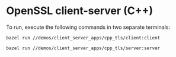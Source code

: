 # OpenSSL client-server (C++)

To run, execute the following commands in two separate terminals:

`bazel run //demos/client_server_apps/cpp_tls/client:client`

`bazel run //demos/client_server_apps/cpp_tls/server:server`

